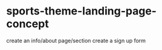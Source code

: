 # sports-theme-landing-page-concept

create an info/about page/section
create a sign up form
<!-- create a shop page -->

<!-- create a shopping cart page -->